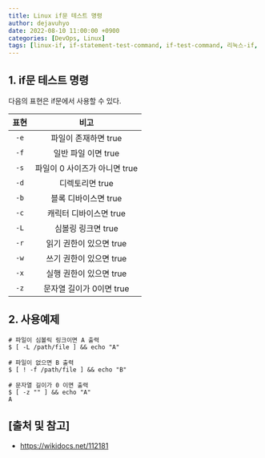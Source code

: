 ```yaml
---
title: Linux if문 테스트 명령
author: dejavuhyo
date: 2022-08-10 11:00:00 +0900
categories: [DevOps, Linux]
tags: [linux-if, if-statement-test-command, if-test-command, 리눅스-if, 리눅스-if문-테스트, if문-테스트]
---
```


## 1. if문 테스트 명령
다음의 표현은 if문에서 사용할 수 있다.

| 표현 | 비고 |
|:-----:|:-----:|
| `-e` | 파일이 존재하면 true |
| `-f` | 일반 파일 이면 true |
| `-s` | 파일이 0 사이즈가 아니면 true |
| `-d` | 디렉토리면 true |
| `-b` | 블록 디바이스면 true |
| `-c` | 캐릭터 디바이스면 true |
| `-L` | 심볼링 링크면 true |
| `-r` | 읽기 권한이 있으면 true |
| `-w` | 쓰기 권한이 있으면 true |
| `-x` | 실행 권한이 있으면 true |
| `-z` | 문자열 길이가 0이면 true |

## 2. 사용예제

```shell
# 파일이 심볼릭 링크이면 A 출력 
$ [ -L /path/file ] && echo "A"

# 파일이 없으면 B 출력 
$ [ ! -f /path/file ] && echo "B"

# 문자열 길이가 0 이면 출력 
$ [ -z "" ] && echo "A"
A
```

## [출처 및 참고]
* <https://wikidocs.net/112181>
